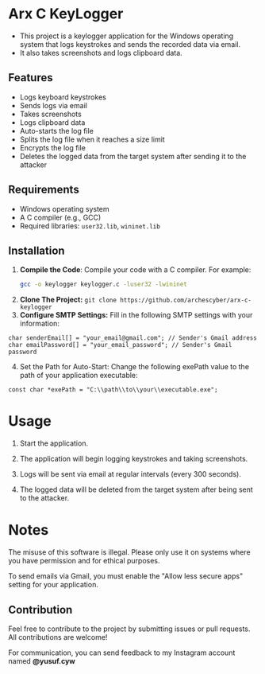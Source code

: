 # Arx C KeyLogger

- This project is a keylogger application for the Windows operating system that logs keystrokes and sends the recorded data via email. 
- It also takes screenshots and logs clipboard data.

## Features

- Logs keyboard keystrokes
- Sends logs via email
- Takes screenshots
- Logs clipboard data
- Auto-starts the log file
- Splits the log file when it reaches a size limit
- Encrypts the log file
- Deletes the logged data from the target system after sending it to the attacker

## Requirements

- Windows operating system
- A C compiler (e.g., GCC)
- Required libraries: `user32.lib`, `wininet.lib`

## Installation

1. **Compile the Code**:
   Compile your code with a C compiler. For example:
   ```bash
   gcc -o keylogger keylogger.c -luser32 -lwininet


3. **Clone The Project:**
   ``
   git clone https://github.com/archescyber/arx-c-keylogger
   ``
4. **Configure SMTP Settings:**
 Fill in the following SMTP settings with your information:

```char attackerEmail[] = "your_attacker_email@gmail.com"; // Attacker's email address
char senderEmail[] = "your_email@gmail.com"; // Sender's Gmail address
char emailPassword[] = "your_email_password"; // Sender's Gmail password
```

4. Set the Path for Auto-Start: Change the following exePath value to the path of your application executable:

```
const char *exePath = "C:\\path\\to\\your\\executable.exe";
```
# Usage

1. Start the application.

2. The application will begin logging keystrokes and taking screenshots.


3. Logs will be sent via email at regular intervals (every 300 seconds).


4. The logged data will be deleted from the target system after being sent to the attacker.



# Notes

The misuse of this software is illegal. Please only use it on systems where you have permission and for ethical purposes.

To send emails via Gmail, you must enable the "Allow less secure apps" setting for your application.

## Contribution

Feel free to contribute to the project by submitting issues or pull requests. All contributions are welcome!

For communication, you can send feedback to my Instagram account named **@yusuf.cyw**
